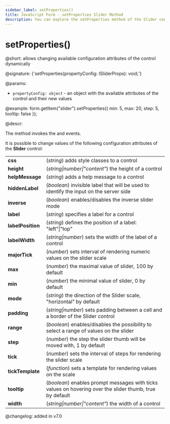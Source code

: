 ```yaml
---
sidebar_label: setProperties()
title: JavaScript Form - setProperties Slider Method 
description: You can explore the setProperties method of the Slider control of Form in the documentation of the DHTMLX JavaScript UI library. Browse developer guides and API reference, try out code examples and live demos, and download a free 30-day evaluation version of DHTMLX Suite.
---
```


# setProperties()

@short: allows changing available configuration attributes of the control dynamically

@signature: {'setProperties(propertyConfig: ISliderProps): void;'}

@params:
- `propertyConfig: object` - an object with the available attributes of the control and their new values

@example:
form.getItem("slider").setProperties({ 
    min: 5, max: 20, 
    step: 5, 
    tooltip: false
});

@descr:

The method invokes the [](form/api/slider/slider_afterchangeproperties_event.md) and [](form/api/slider/slider_beforechangeproperties_event.md) events.

It is possible to change values of the following configuration attributes of the **Slider** control:

<table>
	<tbody>
    	<tr>
			<td><b>css</b></td>
			<td>(<i>string</i>) adds style classes to a control</td>
		</tr>
		<tr>
			<td><b>height</b></td>
			<td>(<i>string|number|"content"</i>) the height of a control</td>
		</tr>
    	<tr>
			<td><b>helpMessage</b></td>
			<td>(<i>string</i>) adds a help message to a control</td>
		</tr>
		<tr>
			<td><b>hiddenLabel</b></td>
			<td>(<i>boolean</i>) invisible label that will be used to identify the input on the server side</td>
		</tr>
		<tr>
			<td><b>inverse</b></td>
			<td>(<i>boolean</i>) enables/disables the inverse slider mode</td>
		</tr>
		<tr>
			<td><b>label</b></td>
			<td>(<i>string</i>) specifies a label for a control</td>
		</tr>
    	<tr>
			<td><b>labelPosition</b></td>
			<td>(<i>string</i>) defines the position of a label: "left"|"top"</td>
		</tr>
    	<tr>
			<td><b>labelWidth</b></td>
			<td>(<i>string|number</i>) sets the width of the label of a control</td>
		</tr>
		<tr>
			<td><b>majorTick</b></td>
			<td>(<i>number</i>) sets interval of rendering numeric values on the slider scale</td>
		</tr>
    	<tr>
			<td><b>max</b></td>
			<td>(<i>number</i>) the maximal value of slider, 100 by default</td>
		</tr>
    	<tr>
			<td><b>min</b></td>
			<td>(<i>number</i>) the minimal value of slider, 0 by default</td>
		</tr>
    	<tr>
			<td><b>mode</b></td>
			<td>(<i>string</i>) the direction of the Slider scale, "horizontal" by default</td>
		</tr>
		<tr>
			<td><b>padding</b></td>
			<td>(<i>string|number</i>) sets padding between a cell and a border of the Slider control</td>
		</tr>	
    	<tr>
			<td><b>range</b></td>
			<td>(<i>boolean</i>) enables/disables the possibility to select a range of values on the slider</td>
		</tr>
    	<tr>
			<td><b>step</b></td>
			<td>(<i>number</i>) the step the slider thumb will be moved with, 1 by default</td>
		</tr>
		<tr>
			<td><b>tick</b></td>
			<td>(<i>number</i>) sets the interval of steps for rendering the slider scale</td>
		</tr>
    	<tr>
			<td><b>tickTemplate</b></td>
			<td>(<i>function</i>) sets a template for rendering values on the scale</td>
		</tr>
    	<tr>
			<td><b>tooltip</b></td>
			<td>(<i>boolean</i>) enables prompt messages with ticks values on hovering over the slider thumb, true by default</td>
		</tr>
    	<tr>
			<td><b>width</b></td>
			<td>(<i>string|number|"content"</i>) the width of a control</td>
		</tr>
  </tbody>
</table>

@changelog: added in v7.0
